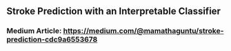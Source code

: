 ## Stroke Prediction with an Interpretable Classifier

### Medium Article: https://medium.com/@mamathaguntu/stroke-prediction-cdc9a6553678
